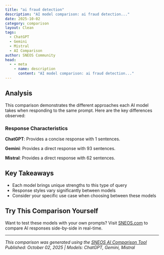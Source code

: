 ```yaml
---
title: "ai fraud detection"
description: "AI model comparison: ai fraud detection..."
date: 2025-10-02
category: comparison
layout: Clean
tags:
  - ChatGPT
  - Gemini
  - Mistral
  - AI Comparison
author: SNEOS Community
head:
  - - meta
    - name: description
      content: "AI model comparison: ai fraud detection..."
---
```


<ChatComparison
  title="ai fraud detection"
  prompt="ai fraud detection"
  :responses='{"ChatGPT": "AI fraud detection refers to the application of artificial intelligence and machine learning techniques to identify and prevent fraudulent activities. This technology is widely used across various industries, including finance, e-commerce, insurance, and telecommunications. Here&#x27;s an overview of how AI is leveraged for fraud detection:\n\n### Key Components of AI Fraud Detection:\n\n1. **Data Collection**:\n - Gather vast amounts of data from various sources, such as transaction records, user behavior, historical fraud cases, and external databases.\n\n2. **Data Processing**:\n - Clean and preprocess the data to ensure it is suitable for analysis. This may involve normalization, handling missing values, and encoding categorical variables.\n\n3. **Feature Engineering**:\n - Identify and create relevant features that can indicate fraud, such as transaction amounts, frequency, location, user behavior patterns, and anomalies.\n\n4. **Machine Learning Models**:\n - Utilize various machine learning algorithms to build models that can classify transactions as legitimate or suspicious. Common algorithms include:\n - Decision Trees\n - Random Forests\n - Gradient Boosting Machines\n - Neural Networks\n - Support Vector Machines\n - Ensemble Methods\n\n5. **Anomaly Detection**:\n - Use unsupervised learning techniques to detect unusual patterns that deviate from normal behavior, which may indicate fraud. Techniques include clustering, isolation forests, and autoencoders.\n\n6. **Real-time Processing**:\n - Implement systems that can analyze transactions in real-time to quickly identify and respond to potential fraud.\n\n7. **User Behavior Analytics (UBA)**:\n - Analyze user behavior over time to establish a baseline of normal activity. Deviations from this baseline can trigger alerts for potential fraud.\n\n8. **Natural Language Processing (NLP)**:\n - Process unstructured data, such as customer communications and claims, to identify potential fraudulent activities through sentiment analysis and intent recognition.\n\n9. **Continuous Learning**:\n - Employ continuous model training and updating mechanisms to adapt to new fraud tactics and techniques. This can involve techniques such as reinforcement learning.\n\n### Benefits of AI in Fraud Detection:\n\n- **Increased Accuracy**: AI models can detect more complex patterns and relationships in data, leading to higher accuracy in identifying fraudulent activities.\n- **Scalability**: AI systems can process large volumes of data and can easily scale to accommodate growing datasets.\n- **Reduced False Positives**: By leveraging sophisticated algorithms, AI can improve the precision of fraud detection, reducing the number of legitimate transactions flagged as fraudulent.\n- **Automation**: AI helps automate the fraud detection process, allowing organizations to respond more quickly to suspected fraud without human intervention.\n- **Cost-Effectiveness**: By reducing the time and resources spent on manual fraud detection efforts and handling false positives, AI can lead to significant cost savings.\n\n### Challenges in AI Fraud Detection:\n\n- **Data Quality**: The accuracy of AI models is highly dependent on the quality and completeness of the data used for training.\n- **Evolving Threats**: Fraud tactics are constantly changing, necessitating continuous model updates and adaptability.\n- **Privacy Concerns**: The use of personal data for fraud detection can raise privacy issues, requiring compliance with regulations like GDPR.\n- **Interpretability**: Many AI models, particularly deep learning models, act as \"black boxes,\" making it difficult to understand how decisions are made, which can be problematic in regulatory environments.\n\n### Conclusion:\n\nAI fraud detection is a powerful tool that can enhance the security and integrity of financial and transactional systems. By leveraging data, sophisticated algorithms, and continuous learning, organizations can better defend themselves against increasingly sophisticated fraud schemes. However, challenges remain, and organizations must navigate them carefully to implement effective fraud detection systems.", "Gemini": "AI is revolutionizing fraud detection, moving beyond traditional rule-based systems to identify increasingly sophisticated and complex fraudulent activities. Here\u0027s a breakdown of how AI is used in fraud detection:\n\n**1. How AI Enhances Fraud Detection:**\n\n* **Analyzing Large Datasets:** AI algorithms can sift through massive volumes of data (transactions, user behavior, network activity, etc.) far more quickly and effectively than humans or traditional systems.\n* **Identifying Subtle Patterns:** AI can identify hidden patterns and anomalies that might indicate fraud, which are too subtle for rule-based systems to detect.\n* **Real-Time Detection:** AI can analyze transactions and user behavior in real-time, allowing for immediate intervention to prevent fraudulent activities.\n* **Adaptability and Learning:** AI models continuously learn from new data, improving their accuracy and ability to detect evolving fraud schemes. This is crucial because fraudsters constantly change their tactics.\n* **Improved Accuracy:** AI models can reduce false positives, minimizing disruption to legitimate users and reducing the workload on fraud investigation teams.\n* **Automation:** AI can automate many aspects of the fraud detection process, freeing up human investigators to focus on more complex cases.\n\n**2. AI Techniques Used in Fraud Detection:**\n\n* **Machine Learning (ML):**\n * **Supervised Learning:** Trained on labeled data (fraudulent vs. legitimate transactions) to classify new transactions or user activities. Common algorithms include:\n * **Logistic Regression:** Predicts the probability of fraud.\n * **Decision Trees:** Creates a tree-like structure to classify transactions based on a series of rules.\n * **Random Forests:** An ensemble of decision trees that improves accuracy and reduces overfitting.\n * **Support Vector Machines (SVMs):** Finds the optimal hyperplane to separate fraudulent from legitimate transactions.\n * **Neural Networks (Deep Learning):** Complex models that can learn intricate patterns in data. Particularly effective with high-dimensional data.\n * **Unsupervised Learning:** Used to identify anomalies and suspicious patterns in unlabeled data. Common algorithms include:\n * **Clustering (K-Means, DBSCAN):** Groups similar transactions or users together. Transactions that fall outside of established clusters may be flagged as suspicious.\n * **Anomaly Detection (Isolation Forest, One-Class SVM):** Identifies data points that deviate significantly from the norm.\n * **Semi-Supervised Learning:** Combines labeled and unlabeled data to improve model performance, especially when labeled data is scarce.\n\n* **Natural Language Processing (NLP):**\n * **Sentiment Analysis:** Analyzing text (e.g., customer reviews, emails, social media posts) to identify potentially fraudulent intent.\n * **Entity Recognition:** Extracting key entities (e.g., names, addresses, phone numbers) from text to identify inconsistencies or suspicious connections.\n * **Text Classification:** Categorizing text to identify potentially fraudulent content (e.g., phishing emails).\n\n* **Behavioral Biometrics:**\n * Analyzing user behavior patterns (e.g., typing speed, mouse movements, scrolling habits) to identify deviations from the user\u0027s typical behavior, which may indicate account takeover or other forms of fraud.\n\n* **Graph Analysis:**\n * Mapping relationships between entities (e.g., users, accounts, transactions) to identify fraud rings and complex fraud schemes. Nodes represent entities, and edges represent relationships between them. Algorithms can identify clusters of suspicious activity or detect individuals connected to known fraudsters.\n\n**3. Data Used in AI Fraud Detection:**\n\n* **Transaction Data:** Amount, date, time, location, merchant, payment method.\n* **User Account Data:** Registration details, login history, device information, demographics.\n* **Network Data:** IP addresses, device IDs, network activity logs.\n* **Behavioral Data:** User activity patterns, browsing history, purchase history.\n* **External Data:** Credit scores, public records, social media data.\n* **Customer Service Interactions:** Records of calls, emails, and chats with customer service representatives.\n* **Location Data:** Geolocation information from mobile devices or transactions.\n* **Device Data:** Information about the devices used to access accounts or conduct transactions (e.g., device type, operating system, browser).\n\n**4. Applications of AI Fraud Detection:**\n\n* **Credit Card Fraud:** Detecting fraudulent transactions in real-time.\n* **Insurance Fraud:** Identifying fraudulent claims.\n* **Anti-Money Laundering (AML):** Detecting suspicious financial transactions.\n* **E-commerce Fraud:** Preventing fraudulent purchases and chargebacks.\n* **Account Takeover:** Identifying and preventing unauthorized access to user accounts.\n* **Identity Theft:** Detecting and preventing the use of stolen identities.\n* **Cybersecurity:** Detecting and preventing cyberattacks.\n* **Healthcare Fraud:** Identifying fraudulent claims and billing practices.\n* **Tax Fraud:** Detecting fraudulent tax returns and evasion schemes.\n\n**5. Benefits of AI Fraud Detection:**\n\n* **Reduced Fraud Losses:** Prevents fraudulent activities and minimizes financial losses.\n* **Improved Customer Experience:** Minimizes false positives and reduces disruption to legitimate users.\n* **Increased Efficiency:** Automates fraud detection processes and frees up human investigators to focus on more complex cases.\n* **Enhanced Compliance:** Helps organizations comply with regulatory requirements.\n* **Competitive Advantage:** Provides a more robust and effective fraud detection system than traditional methods.\n\n**6. Challenges of AI Fraud Detection:**\n\n* **Data Quality:** AI models rely on high-quality data. Inaccurate or incomplete data can lead to poor performance.\n* **Data Imbalance:** Fraudulent transactions are often a small percentage of the total number of transactions, creating a data imbalance problem. Techniques like oversampling or undersampling may be needed.\n* **Model Bias:** AI models can inherit biases from the data they are trained on, leading to unfair or discriminatory outcomes.\n* **Model Explainability:** Understanding how AI models make decisions can be challenging. Explainable AI (XAI) techniques are being developed to improve transparency.\n* **Adversarial Attacks:** Fraudsters may try to manipulate data or create adversarial examples to fool AI models.\n* **Evolving Fraud Tactics:** Fraudsters are constantly developing new and more sophisticated schemes, requiring AI models to be continuously updated and retrained.\n* **Integration with Existing Systems:** Integrating AI fraud detection systems with existing infrastructure can be complex and challenging.\n* **Cost:** Implementing and maintaining AI fraud detection systems can be expensive.\n* **Privacy concerns:** Collecting and analyzing large amounts of personal data can raise privacy concerns. Organizations need to ensure they are complying with privacy regulations.\n\n**7. Future Trends in AI Fraud Detection:**\n\n* **Federated Learning:** Training AI models on decentralized data without sharing the data itself, addressing privacy concerns.\n* **Reinforcement Learning:** Training AI agents to make optimal decisions in dynamic and uncertain environments.\n* **Generative Adversarial Networks (GANs):** Generating synthetic data to augment training datasets and improve model performance.\n* **Explainable AI (XAI):** Developing AI models that are more transparent and understandable.\n* **AI-powered threat intelligence:** Using AI to analyze threat intelligence feeds and identify emerging fraud trends.\n* **Edge Computing:** Processing data and running AI models on edge devices (e.g., mobile phones, IoT devices) to reduce latency and improve real-time detection.\n\n**In conclusion, AI is a powerful tool for fraud detection, enabling organizations to identify and prevent increasingly sophisticated fraudulent activities. While there are challenges to overcome, the benefits of AI fraud detection are significant, making it an essential technology for businesses and organizations of all sizes.**\n", "Mistral": "AI-driven fraud detection is a critical application of artificial intelligence in the financial industry and beyond. It leverages advanced algorithms and machine learning techniques to identify and prevent fraudulent activities. Here are some key aspects and methods used in AI fraud detection:\n\n### Key Aspects of AI Fraud Detection\n\n1. **Real-Time Monitoring**: AI systems can monitor transactions and activities in real-time, allowing for immediate detection and response to suspicious activities.\n\n2. **Pattern Recognition**: Machine learning models can identify patterns and anomalies in data that may indicate fraudulent behavior.\n\n3. **Adaptability**: AI systems can adapt to new types of fraud as they emerge, continuously learning from new data.\n\n4. **Scalability**: AI can handle large volumes of data efficiently, making it suitable for large-scale fraud detection.\n\n5. **Reduced False Positives**: Advanced algorithms can minimize false positives, ensuring that legitimate transactions are not flagged as fraudulent.\n\n### Methods Used in AI Fraud Detection\n\n1. **Supervised Learning**:\n - **Logistic Regression**: Used for binary classification problems to predict whether a transaction is fraudulent or not.\n - **Decision Trees and Random Forests**: These models can handle complex interactions between features and are robust to overfitting.\n - **Support Vector Machines (SVM)**: Effective for high-dimensional spaces and can be used for classification tasks.\n - **Neural Networks**: Deep learning models can capture intricate patterns in data and are particularly effective for complex fraud detection tasks.\n\n2. **Unsupervised Learning**:\n - **Clustering Algorithms**: Techniques like K-means clustering can group similar transactions together, helping to identify outliers that may be fraudulent.\n - **Anomaly Detection**: Methods like Isolation Forests and Autoencoders can detect unusual patterns that deviate from the norm.\n\n3. **Semi-Supervised Learning**:\n - Combines a small amount of labeled data with a large amount of unlabeled data to improve the accuracy of fraud detection models.\n\n4. **Reinforcement Learning**:\n - Can be used to optimize the decision-making process in fraud detection, adapting to new types of fraud over time.\n\n5. **Natural Language Processing (NLP)**:\n - Used to analyze text data, such as emails or chat logs, to detect phishing attempts or other forms of fraud.\n\n6. **Graph-Based Methods**:\n - Graph neural networks (GNNs) can analyze relationships between entities (e.g., users, transactions) to detect fraudulent patterns.\n\n### Applications of AI Fraud Detection\n\n1. **Financial Services**:\n - **Credit Card Fraud**: Detecting unauthorized transactions.\n - **Insurance Fraud**: Identifying fraudulent claims.\n - **Money Laundering**: Monitoring for suspicious financial activities.\n\n2. **E-commerce**:\n - **Payment Fraud**: Ensuring secure online transactions.\n - **Account Takeover**: Protecting user accounts from unauthorized access.\n\n3. **Healthcare**:\n - **Claims Fraud**: Detecting fraudulent medical claims.\n - **Prescription Fraud**: Identifying fraudulent prescriptions.\n\n4. **Telecommunications**:\n - **Subscription Fraud**: Detecting fraudulent use of telecom services.\n - **Identity Theft**: Protecting user identities from being stolen.\n\n### Challenges in AI Fraud Detection\n\n1. **Data Quality**: Ensuring high-quality, accurate, and comprehensive data is crucial for effective fraud detection.\n\n2. **Model Interpretability**: Understanding why a model makes certain decisions can be challenging, especially with complex models like deep neural networks.\n\n3. **Ethical Considerations**: Ensuring that AI systems do not introduce biases or unfairly target certain groups.\n\n4. **Privacy Concerns**: Balancing the need for data with the protection of user privacy.\n\n### Best Practices\n\n1. **Continuous Monitoring**: Regularly update models with new data to adapt to evolving fraud tactics.\n\n2. **Hybrid Approaches**: Combine multiple techniques (e.g., supervised and unsupervised learning) for more robust detection.\n\n3. **Collaboration**: Work with industry experts and stakeholders to stay informed about the latest fraud trends and techniques.\n\n4. **Transparency**: Ensure that the decision-making process is transparent and explainable to build trust with users and stakeholders.\n\nBy leveraging AI, organizations can significantly enhance their fraud detection capabilities, reducing financial losses and protecting their customers from fraudulent activities."}' 
  published-date="09:41"
/>

## Analysis

This comparison demonstrates the different approaches each AI model takes when responding to the same prompt. Here are the key differences observed:

### Response Characteristics

**ChatGPT**: Provides a concise response with 1 sentences. 

**Gemini**: Provides a direct response with 93 sentences. 

**Mistral**: Provides a direct response with 62 sentences. 

## Key Takeaways

- Each model brings unique strengths to this type of query
- Response styles vary significantly between models
- Consider your specific use case when choosing between these models

## Try This Comparison Yourself

Want to test these models with your own prompts? Visit [SNEOS.com](https://sneos.com) to compare AI responses side-by-side in real-time.

---

*This comparison was generated using the [SNEOS AI Comparison Tool](https://sneos.com)*
*Published: October 02, 2025 | Models: ChatGPT, Gemini, Mistral*
